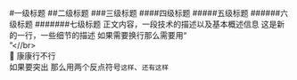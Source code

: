 #一级标题
##二级标题
###三级标题
####四级标题
#####五级标题
######六级标题
#######七级标题
正文内容，一段技术的描述以及基本概述信息
这是新的一行，一些细节的描述
如果需要换行那么需要用“</br>”<//br></br>
康康行不行</br>
如果要突出 那么用两个反点符号`这样`、`还有这样`
